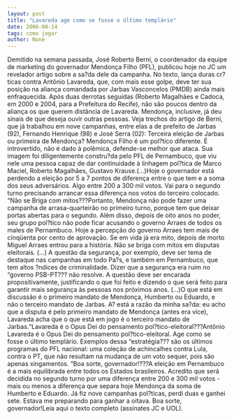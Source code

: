 ```yaml
---
layout: post
title: "Lavareda age como se fosse o último templário"
date: 2006-08-14
tags: como jogar
author: None
---
```

Demitido na semana passada, José Roberto Berni, o coordenador da equipe de marketing do governador Mendonça Filho (PFL), publicou hoje no JC um revelador artigo sobre a sa?da dele da campanha.
No texto, lança duras cr?ticas contra Antônio Lavareda, que, com mais esse golpe, deve ter sua posição na aliança comandada por Jarbas Vasconcelos (PMDB) ainda mais enfraquecida.
Após duas derrotas seguidas (Roberto Magalhães e Cadoca, em 2000 e 2004, para a Prefeitura do Recife), não são poucos dentro da aliança os que querem distância de Lavareda.
Mendonça, inclusive, já deu sinais de que deseja ouvir outras pessoas. Veja trechos do artigo de Berni, que já&nbsp;trabalhou em nove campanhas, entre elas a de prefeito de Jarbas (92), Fernando Henrique (98) e José Serra (02):
Terceira eleição de Jarbas ou primeira de Mendonça?
Mendonça Filho é um pol?tico diferente. É introvertido, não é dado à polêmica, defende-se melhor que ataca. Sua imagem foi diligentemente constru?da pelo PFL de Pernambuco, que viu nele uma pessoa capaz de dar continuidade à linhagem pol?tica de Marco Maciel, Roberto Magalhães, Gustavo Krause.(...)Hoje o governador está perdendo a eleição por 5 a 7 pontos de diferença entre o que tem e a soma dos seus adversários. Algo entre 200 a 300 mil votos. Vai para o segundo turno precisando arrancar essa diferença nos votos do terceiro colocado.
“Não se Briga com mitos???Portanto, Mendonça não pode fazer uma campanha de arrasa-quarteirão no primeiro turno, porque tem que deixar portas abertas para o segundo. Além disso, depois de oito anos no poder, seu grupo pol?tico não pode ficar acusando o governo Arraes de todos os males de Pernambuco. Hoje a percepção do governo Arraes tem mais de cinqüenta por cento de aprovação. Se em vida já era mito, depois de morto Miguel Arraes entrou para a história. Não se briga com mitos em disputas eleitorais.
(...) A questão da segurança, por exemplo, deve ser tema de destaque nas campanhas em todo Pa?s, e também em Pernambuco, que tem altos ?ndices de criminalidade. Dizer que a segurança era ruim no “governo PSB-PT??? não resolve. A questão deve ser encarada propositivamente, justificando o que foi feito e dizendo o que será feito para garantir mais segurança às pessoas nos próximos anos. (...)O que está em discussão é o primeiro mandato de Mendonça, Humberto ou Eduardo, e não o terceiro mandato de Jarbas. A? está a razão da minha sa?da: eu acho que a disputa é pelo primeiro mandato de Mendonça (antes era vice), Lavareda acha que o que está em jogo é o terceiro mandato de Jarbas.“Lavareda é o Opus Dei do pensamento pol?tico-eleitoral???Antônio Lavareda é o Opus Dei do pensamento pol?tico-eleitoral. Age como se fosse o último templário. Exemplos dessa “estratégia??? são os últimos programas do PFL nacional: uma coleção de achincalhes contra Lula, contra o PT, que não resultam na mudança de um voto sequer, pois são apenas xingamentos. “Boa sorte, governador!???A eleição em Pernambuco é a mais equilibrada entre todos os Estados brasileiros. Acredito que será decidida no segundo turno por uma diferença entre 200 e 300 mil votos - mais ou menos a diferença que separa hoje Mendonça da soma de Humberto e Eduardo. Já fiz nove campanhas pol?ticas, perdi duas e ganhei sete. Estava me preparando para ganhar a oitava. Boa sorte, governador!Leia aqui o texto completo (assinates JC e UOL). 